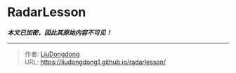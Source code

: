 # RadarLesson

***本文已加密，因此其原始内容不可见！***

---

> 作者: [LiuDongdong](https://liudongdong1.github.io/)  
> URL: https://liudongdong1.github.io/radarlesson/  

